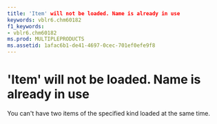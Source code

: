 ```yaml
---
title: 'Item' will not be loaded. Name is already in use
keywords: vblr6.chm60182
f1_keywords:
- vblr6.chm60182
ms.prod: MULTIPLEPRODUCTS
ms.assetid: 1afac6b1-de41-4697-0cec-701ef0efe9f8
---
```



# 'Item' will not be loaded. Name is already in use

You can't have two items of the specified kind loaded at the same time.


